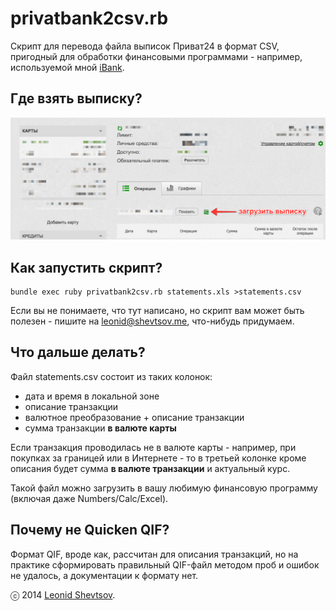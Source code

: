 # privatbank2csv.rb

Скрипт для перевода файла выписок Приват24 в формат CSV, пригодный для обработки финансовыми программами - например, используемой мной [iBank](http://www.iggsoftware.com/ibank/).

## Где взять выписку?

![Страница "Мои счета" в Приват24](screenshot.png)

## Как запустить скрипт?

```shell
bundle exec ruby privatbank2csv.rb statements.xls >statements.csv
```

Если вы не понимаете, что тут написано, но скрипт вам может быть полезен - пишите на leonid@shevtsov.me, что-нибудь придумаем.

## Что дальше делать?

Файл statements.csv состоит из таких колонок:

* дата и время в локальной зоне
* описание транзакции
* валютное преобразование + описание транзакции
* сумма транзакции **в валюте карты**

Если транзакция проводилась не в валюте карты - например, при покупках за границей или в Интернете - то в третьей колонке кроме описания будет сумма **в валюте транзакции** и актуальный курс.

Такой файл можно загрузить в вашу любимую финансовую программу (включая даже Numbers/Calc/Excel).

## Почему не Quicken QIF?

Формат QIF, вроде как, рассчитан для описания транзакций, но на практике сформировать правильный QIF-файл методом проб и ошибок не удалось, а документации к формату нет.

ⓒ 2014 [Leonid Shevtsov](http://leonid.shevtsov.me).
